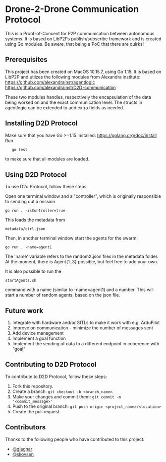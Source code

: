 # Drone-2-Drone Communication Protocol

This is a Proof-of-Concent for P2P communication between autonomous systems. It is based on LibP2Ps publish/subscribe framework and is created using Go modules.
Be awere, that being a PoC that there are quirks! 

## Prerequisites
This project has been created on MacOS 10.15.7, using Go 1.15. 
It is based on LibP2P and utilzes the following modules from Alexandra institute:
https://github.com/alexandrainst/agentlogic
https://github.com/alexandrainst/D2D-communication

These two modules handles, respectively the encapsulation of the data being worked on and the exact communication level. The structs in agentlogic can be extended to add extra fields as needed.

## Installing D2D Protocol
Make sure that you have Go >=1.15 installed: https://golang.org/doc/install
Run
 ```bash
	go test
```
to make sure that all modules are loaded.



## Using D2D Protocol

To use D2d Protocol, follow these steps:

Open one terminal window and a "controller", which is originally responsible to sending out a mission 
```
go run . -isController=true
```
This loads the metadata from 
```
metadata/ctrl.json
```
Then, in another terminal window start the agents for the swarm:
```
go run . -name=agent1
```
The 'name' variable refers to the randomX.json files in the metadata folder.
At the moment, there is Agent{1..3} possible, but feel free to add your own.

It is also possible to run the
```
startAgents.sh 
```
command with a name (similar to -name=agent1) and a number. This will start a number of random agents, based on the json file.

## Future work
1.	Integrate with hardware and/or SITLs to make it work with e.g. ArduPilot
2.	Improve on communication - minimize the number of messages sent
3.	Add device management
4.	Implement a goal function
5.	Implement the sending of data to a different endpoint in coherence with "goal"


## Contributing to D2D Protocol

To contribute to D2D Protocol, follow these steps:

1.  Fork this repository.
2.  Create a branch: `git checkout -b <branch_name>`.
3.  Make your changes and commit them: `git commit -m '<commit_message>'`
4.  Push to the original branch: `git push origin <project_name>/<location>`
5.  Create the pull request.


## Contributors

Thanks to the following people who have contributed to this project:

-   [@glagnar](https://github.com/glagnar) 
-   [@skovsen](https://github.com/skovsen) 